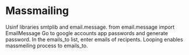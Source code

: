 ﻿# Massmailing
Usinf libraries smtplib and email.message.
from email.message import EmailMessage
Go to google accounts app passwords and generate password.
In the emails_to list, enter emails of recipents.
Looping enables massmeiling process to emails_to.
